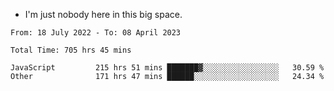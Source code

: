 - I'm just nobody here in this big space.


<!--START_SECTION:waka-->

```text
From: 18 July 2022 - To: 08 April 2023

Total Time: 705 hrs 45 mins

JavaScript         215 hrs 51 mins ███████▓░░░░░░░░░░░░░░░░░   30.59 %
Other              171 hrs 47 mins ██████░░░░░░░░░░░░░░░░░░░   24.34 %
```

<!--END_SECTION:waka-->
